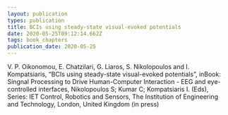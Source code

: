 ```yaml
---
layout: publication
types: publication
title: BCIs using steady-state visual-evoked potentials
date: 2020-05-25T09:12:14.662Z
tags: book_chapters
publication_date: 2020-05-25
---
```

V. P. Oikonomou, E. Chatzilari, G. Liaros, S. Nikolopoulos and I. Kompatsiaris, “BCIs using steady-state visual-evoked potentials”, inBook: Singnal Processing to Drive Human-Computer Interaction - EEG and eye-controlled interfaces, Nikolopoulos S; Kumar C; Kompatsiaris I. (Eds), Series: IET Control, Robotics and Sensors, The Institution of Engineering and Technology, London, United Kingdom (in press)